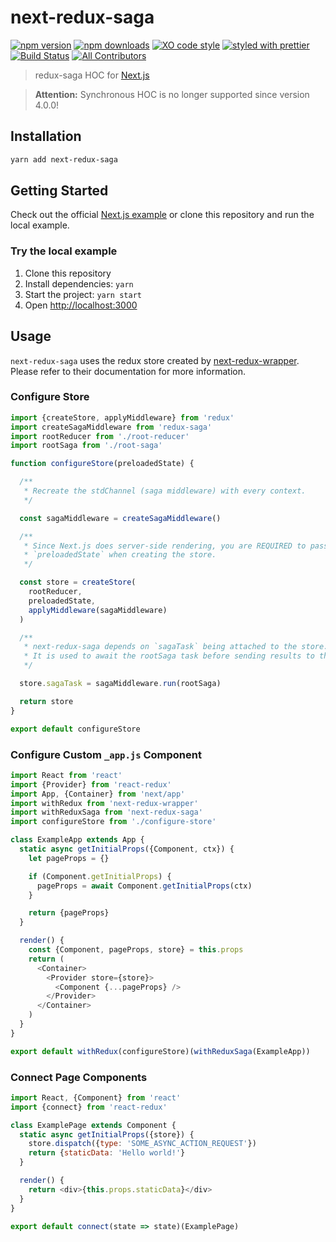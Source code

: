 # next-redux-saga

[![npm version](https://img.shields.io/npm/v/next-redux-saga.svg)](https://npmjs.org/package/next-redux-saga)
[![npm downloads](https://img.shields.io/npm/dm/next-redux-saga.svg)](https://npmjs.org/package/next-redux-saga)
[![XO code style](https://img.shields.io/badge/code_style-XO-5ed9c7.svg)](https://github.com/sindresorhus/xo)
[![styled with prettier](https://img.shields.io/badge/styled_with-prettier-ff69b4.svg)](https://github.com/prettier/prettier)
[![Build Status](https://travis-ci.com/bmealhouse/next-redux-saga.svg?branch=master)](https://travis-ci.com/bmealhouse/next-redux-saga)
[![All Contributors](https://img.shields.io/badge/all_contributors-4-orange.svg)](#contributors)

> redux-saga HOC for [Next.js](https://github.com/zeit/next.js/)

> **Attention:** Synchronous HOC is no longer supported since version 4.0.0!

## Installation

```sh
yarn add next-redux-saga
```

## Getting Started

Check out the official [Next.js example](https://github.com/zeit/next.js/tree/canary/examples/with-redux-saga) or clone this repository and run the local example.

### Try the local example

1. Clone this repository
1. Install dependencies: `yarn`
1. Start the project: `yarn start`
1. Open [http://localhost:3000](http://localhost:3000)

## Usage

`next-redux-saga` uses the redux store created by [next-redux-wrapper](https://github.com/kirill-konshin/next-redux-wrapper). Please refer to their documentation for more information.

### Configure Store

```js
import {createStore, applyMiddleware} from 'redux'
import createSagaMiddleware from 'redux-saga'
import rootReducer from './root-reducer'
import rootSaga from './root-saga'

function configureStore(preloadedState) {

  /**
   * Recreate the stdChannel (saga middleware) with every context.
   */

  const sagaMiddleware = createSagaMiddleware()

  /**
   * Since Next.js does server-side rendering, you are REQUIRED to pass
   * `preloadedState` when creating the store.
   */

  const store = createStore(
    rootReducer,
    preloadedState,
    applyMiddleware(sagaMiddleware)
  )

  /**
   * next-redux-saga depends on `sagaTask` being attached to the store.
   * It is used to await the rootSaga task before sending results to the client.
   */

  store.sagaTask = sagaMiddleware.run(rootSaga)

  return store
}

export default configureStore
```

### Configure Custom `_app.js` Component

```js
import React from 'react'
import {Provider} from 'react-redux'
import App, {Container} from 'next/app'
import withRedux from 'next-redux-wrapper'
import withReduxSaga from 'next-redux-saga'
import configureStore from './configure-store'

class ExampleApp extends App {
  static async getInitialProps({Component, ctx}) {
    let pageProps = {}

    if (Component.getInitialProps) {
      pageProps = await Component.getInitialProps(ctx)
    }

    return {pageProps}
  }

  render() {
    const {Component, pageProps, store} = this.props
    return (
      <Container>
        <Provider store={store}>
          <Component {...pageProps} />
        </Provider>
      </Container>
    )
  }
}

export default withRedux(configureStore)(withReduxSaga(ExampleApp))
```

### Connect Page Components

```js
import React, {Component} from 'react'
import {connect} from 'react-redux'

class ExamplePage extends Component {
  static async getInitialProps({store}) {
    store.dispatch({type: 'SOME_ASYNC_ACTION_REQUEST'})
    return {staticData: 'Hello world!'}
  }

  render() {
    return <div>{this.props.staticData}</div>
  }
}

export default connect(state => state)(ExamplePage)
```
